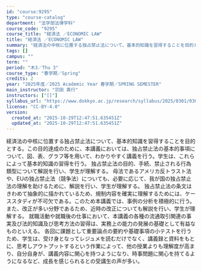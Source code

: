 ```yaml
---
id: "course:9295"
type: "course-catalog"
department: "法学部法律学科"
course_code: "9295"
course_title: "経済法 ／ECONOMIC LAW"
title: "経済法 ／ECONOMIC LAW"
summary: "経済法の中核に位置する独占禁止法について、基本的知識を習得することを目的とする。この目的達成のために、本講義においては、独占禁止法の基本的事項について、図、表、グラフ等を用いて、わかりやすく講義を行う。学生は、これらによって基本的知識の習得…"
tags: []
campus: ""
term: ""
period: "木3／Thu 3"
course_type: "春学期／Spring"
credits: 2
year: "2025年度／2025 Academic Year 春学期／SPRING SEMESTER"
main_instructor: "宗田 貴行"
instructors: ["[]"]
syllabus_url: "https://www.dokkyo.ac.jp/research/syllabus/2025/0301/0301_09295_ja_JP.html"
license: "CC-BY-4.0"
version:
  created_at: "2025-10-29T12:47:51.635451Z"
  updated_at: "2025-10-29T12:47:51.635451Z"
---
```

経済法の中核に位置する独占禁止法について、基本的知識を習得することを目的とする。この目的達成のために、本講義においては、独占禁止法の基本的事項について、図、表、グラフ等を用いて、わかりやすく講義を行う。学生は、これらによって基本的知識の習得を行う。 独占禁止法の目的、手続、禁止される行為類型について解説を行い、学生が理解する。 母法であるアメリカ反トラスト法や、EUの独占禁止法（競争法）についても、必要に応じて、我が国の独占禁止法の理解を助けるために、解説を行い、学生が理解する。 独占禁止法の条文はきわめて抽象的に描かれているため、規制内容を確実に理解するためには、ケーススタディが不可欠である。このため本講義では、事例の分析を積極的に行う。また、改正が多い分野であるため、近時の改正についても解説を行い、学生が理解する。 就職活動や就職後の仕事において、本講義の各種の流通取引関連の事実及び法的知識及び思考方法の習得は、実務上の能力の発展の基礎として有益なものといえる。 各回に課題として重要論点の要約や基礎事項の小テストを行うため、学生は、受け身となってレジュメを読むだけでなく、講義録と資料をもとに、思考しアウトプットするという作業によって、他の授業よりも理解度が高まり、自分自身が、講義内容に関心を持つようになり、時事問題に関心を持てるようになるなど、成長を感じられるとの受講生の声が多い。
